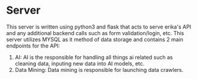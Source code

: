 # Server

This server is written using python3 and flask that acts to serve erika's
API and any additional backend calls such as form validation/login, etc.
This server utilizes MYSQL as it method of data storage and contains
2 main endpoints for the API:

1. AI: AI is the responsible for handling all things ai related such as
cleaning data, inputing new data into AI models, etc.
2. Data Mining: Data mining is responsible for launching data crawlers.
